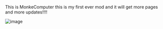 This is MonkeComputer
this is my first ever mod and it will get more pages and more updates!!!!


![image](https://github.com/user-attachments/assets/c47c90b6-d01b-4fcd-8f05-13f193fccccb)
